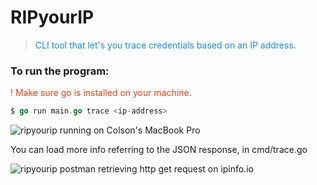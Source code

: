# RIPyourIP
> <span style="color: #1589F0;">CLI tool that let's you trace credentials based on an IP address.</span>

### To run the program: 
<span style="color: #f03c15;"> ! Make sure go is installed on your machine.</span> <br/>
```go
$ go run main.go trace <ip-address>
```

![ripyourip running on Colson's MacBook Pro](https://i.imgur.com/UoDWobr.png)

You can load more info referring to the JSON response, in cmd/trace.go

![ripyourip postman retrieving http get request on ipinfo.io](https://i.imgur.com/7rEB9hh.png)
